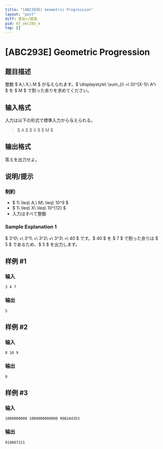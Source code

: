 ```yaml
---
title: "[ABC293E] Geometric Progression"
layout: "post"
diff: 普及+/提高
pid: AT_abc293_e
tag: []
---
```


# [ABC293E] Geometric Progression

## 题目描述

[problemUrl]: https://atcoder.jp/contests/abc293/tasks/abc293_e

整数 $ A,\ X,\ M $ が与えられます。$ \displaystyle\ \sum_{i\ =\ 0}^{X-1}\ A^i $ を $ M $ で割った余りを求めてください。

## 输入格式

入力は以下の形式で標準入力から与えられる。

> $ A $ $ X $ $ M $

## 输出格式

答えを出力せよ。

## 说明/提示

### 制約

- $ 1\ \leq\ A,\ M\ \leq\ 10^9 $
- $ 1\ \leq\ X\ \leq\ 10^{12} $
- 入力はすべて整数

### Sample Explanation 1

$ 3^0\ +\ 3^1\ +\ 3^2\ +\ 3^3\ =\ 40 $ です。$ 40 $ を $ 7 $ で割った余りは $ 5 $ であるため、$ 5 $ を出力します。

## 样例 #1

### 输入

```
3 4 7
```

### 输出

```
5
```

## 样例 #2

### 输入

```
8 10 9
```

### 输出

```
0
```

## 样例 #3

### 输入

```
1000000000 1000000000000 998244353
```

### 输出

```
919667211
```

